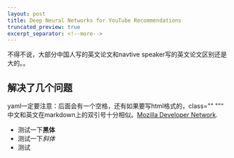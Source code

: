 ```yaml
---
layout: post
title: Deep Neural Networks for YouTube Recommendations
truncated_preview: true
excerpt_separator: <!--more-->
---
```




<div class="message">
   	不得不说，大部分中国人写的英文论文和navtive speaker写的英文论文区别还是大的。。
</div>    



## 解决了几个问题

yaml一定要注意：后面会有一个空格，还有如果要写html格式的，class="" "”“ 中文和英文在markdown上的双引号十分相似。[Mozilla Developer Network](https://developer.mozilla.org/en-US/docs/Web/HTML/Element).

<!--more-->

- 测试一下**黑体**
- 测试一下*斜体*
- 测试
